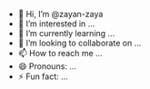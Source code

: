 - 👋 Hi, I’m @zayan-zaya
- 👀 I’m interested in ...
- 🌱 I’m currently learning ...
- 💞️ I’m looking to collaborate on ...
- 📫 How to reach me ...
- 😄 Pronouns: ...
- ⚡ Fun fact: ...

<!---
zayan-zaya/zayan-zaya is a ✨ special ✨ repository because its `README.md` (this file) appears on your GitHub profile.
You can click the Preview link to take a look at your changes.
--->
